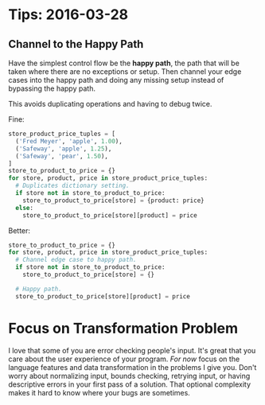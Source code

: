 # Tips: 2016-03-28
## Channel to the Happy Path
Have the simplest control flow be the **happy path**, the path that will be taken where there are no exceptions or setup.
Then channel your edge cases into the happy path and doing any missing setup instead of bypassing the happy path.

This avoids duplicating operations and having to debug twice.

Fine:
```python
store_product_price_tuples = [
  ('Fred Meyer', 'apple', 1.00),
  ('Safeway', 'apple', 1.25),
  ('Safeway', 'pear', 1.50),
]
store_to_product_to_price = {}
for store, product, price in store_product_price_tuples:
  # Duplicates dictionary setting.
  if store not in store_to_product_to_price:
    store_to_product_to_price[store] = {product: price}
  else:
    store_to_product_to_price[store][product] = price
```

Better:
```python
store_to_product_to_price = {}
for store, product, price in store_product_price_tuples:
  # Channel edge case to happy path.
  if store not in store_to_product_to_price:
    store_to_product_to_price[store] = {}

  # Happy path.
  store_to_product_to_price[store][product] = price
```

# Focus on Transformation Problem
I love that some of you are error checking people's input.
It's great that you care about the user experience of your program.
_For now_ focus on the language features and data transformation in the problems I give you.
Don't worry about normalizing input, bounds checking, retrying input, or having descriptive errors in your first pass of a solution.
That optional complexity makes it hard to know where your bugs are sometimes.
